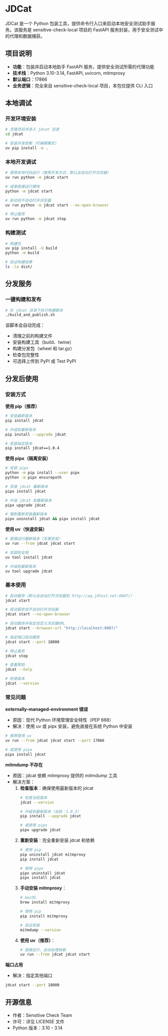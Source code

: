 # JDCat

JDCat 是一个 Python 包装工具，提供命令行入口来启动本地安全测试助手服务。该服务是 sensitive-check-local 项目的 FastAPI 服务封装，用于安全测试中的代理和数据捕获。

## 项目说明

- **功能**：包装并启动本地助手 FastAPI 服务，提供安全测试所需的代理功能
- **技术栈**：Python 3.10-3.14, FastAPI, uvicorn, mitmproxy
- **默认端口**：17866
- **业务逻辑**：完全来自 sensitive-check-local 项目，本包仅提供 CLI 入口

## 本地调试

### 开发环境安装
```bash
# 克隆项目并进入 jdcat 目录
cd jdcat

# 安装开发依赖（可编辑模式）
uv pip install -e .
```

### 本地开发调试
```bash
# 使用本地代码运行（推荐开发方式，默认会自动打开浏览器）
uv run python -m jdcat start

# 或者直接运行模块
python -m jdcat start

# 启动但不自动打开浏览器
uv run python -m jdcat start --no-open-browser

# 停止服务
uv run python -m jdcat stop
```

### 构建测试
```bash
# 构建包
uv pip install -U build
python -m build

# 验证构建结果
ls -la dist/
```

## 分发服务

### 一键构建和发布
```bash
# 在 jdcat 目录下执行构建脚本
./build_and_publish.sh
```

该脚本会自动完成：
- 清理之前的构建文件
- 安装构建工具（build、twine）
- 构建分发包（wheel 和 tar.gz）
- 检查包完整性
- 可选择上传到 PyPI 或 Test PyPI

## 分发后使用

### 安装方式

**使用 pip（推荐）**

```bash
# 安装最新版本
pip install jdcat

# 升级到最新版本
pip install --upgrade jdcat

# 安装指定版本
pip install jdcat==1.0.4
```

**使用 pipx（隔离安装）**

```bash
# 安装 pipx
python -m pip install --user pipx
python -m pipx ensurepath

# 安装 jdcat 最新版本
pipx install jdcat

# 升级 jdcat 到最新版本
pipx upgrade jdcat

# 强制重新安装最新版本
pipx uninstall jdcat && pipx install jdcat
```

**使用 uv（快速安装）**

```bash
# 直接运行最新版本（无需安装）
uv run --from jdcat jdcat start

# 安装到全局
uv tool install jdcat

# 升级到最新版本
uv tool upgrade jdcat
```

### 基本使用

```bash
# 启动服务（默认会自动打开浏览器到 http://aq.jdtest.net:8007/）
jdcat start

# 启动服务但不自动打开浏览器
jdcat start --no-open-browser

# 启动服务并指定自定义浏览器URL
jdcat start --browser-url "http://localhost:8007/"

# 指定端口启动服务
jdcat start --port 18000

# 停止服务
jdcat stop

# 查看帮助
jdcat --help

# 检查版本
jdcat --version
```

### 常见问题

**externally-managed-environment 错误**
- 原因：现代 Python 环境管理安全特性（PEP 668）
- 解决：使用 uv 或 pipx 安装，避免直接在系统 Python 中安装
```bash
# 推荐使用 uv
uv run --from jdcat jdcat start --port 17866

# 或使用 pipx
pipx install jdcat
```

**mitmdump 不存在**
- 原因：jdcat 依赖 mitmproxy 提供的 mitmdump 工具
- 解决方案：
  1. **检查版本**：确保使用最新版本的 jdcat
     ```bash
     # 检查当前版本
     jdcat --version
     
     # 升级到最新版本（当前：1.0.3）
     pip install --upgrade jdcat
     
     # 或使用 pipx
     pipx upgrade jdcat
     ```
  2. **重新安装**：完全重新安装 jdcat 和依赖
     ```bash
     # 使用 pip
     pip uninstall jdcat mitmproxy
     pip install jdcat
     
     # 使用 pipx
     pipx uninstall jdcat
     pipx install jdcat
     ```
  3. **手动安装 mitmproxy**：
     ```bash
     # macOS
     brew install mitmproxy
     
     # 使用 pip
     pip install mitmproxy
     
     # 验证安装
     mitmdump --version
     ```
  4. **使用 uv（推荐）**：
     ```bash
     # 直接运行，自动处理依赖
     uv run --from jdcat jdcat start
     ```

**端口占用**
- 解决：指定其他端口
```bash
jdcat start --port 18000
```

## 开源信息

- 作者：Sensitive Check Team
- 许可：详见 LICENSE 文件
- Python 版本：3.10 - 3.14